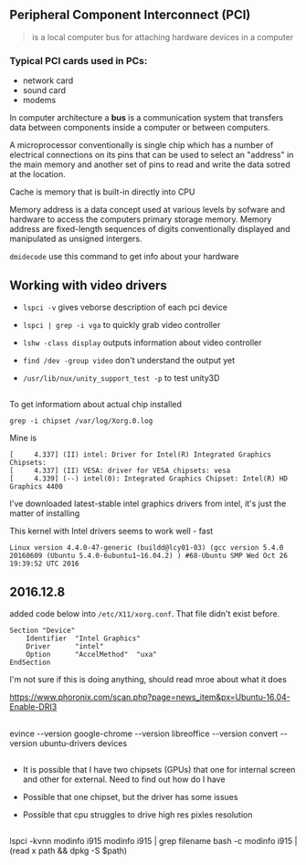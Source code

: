 ## Peripheral Component Interconnect (PCI)

> is a local computer bus for attaching hardware devices in a computer

### Typical PCI cards used in PCs:

- network card
- sound card
- modems

In computer architecture a **bus** is a communication system that transfers data between components inside a computer or between computers. 

A microprocessor conventionally is single chip which has a number of electrical connections on its pins that can be used to select an "address" in the main memory and another set of pins to read and write the data sotred at the location. 

Cache is memory that is built-in directly into CPU

Memory address is a data concept used at various levels by sofware and hardware to access the computers primary storage memory. Memory address are fixed-length sequences of digits conventionally displayed and manipulated as unsigned intergers.

`dmidecode` use this command to get info about your hardware

## Working with video drivers

- `lspci -v` gives veborse description of each pci device
- `lspci | grep -i vga` to quickly grab video controller

- `lshw -class display` outputs information about video controller

- `find /dev -group video` don't understand the output yet

- `/usr/lib/nux/unity_support_test -p` to test unity3D

## 

To get informatiom about actual chip installed
```
grep -i chipset /var/log/Xorg.0.log 
```

Mine is 

```
[     4.337] (II) intel: Driver for Intel(R) Integrated Graphics Chipsets:
[     4.337] (II) VESA: driver for VESA chipsets: vesa
[     4.339] (--) intel(0): Integrated Graphics Chipset: Intel(R) HD Graphics 4400
```

I've downloaded latest-stable intel graphics drivers from intel, it's just the matter of installing

This kernel with Intel drivers seems to work well - fast

```
Linux version 4.4.0-47-generic (buildd@lcy01-03) (gcc version 5.4.0 20160609 (Ubuntu 5.4.0-6ubuntu1~16.04.2) ) #68-Ubuntu SMP Wed Oct 26 19:39:52 UTC 2016
```

## 2016.12.8

added code below into `/etc/X11/xorg.conf`. That file didn't exist before. 

```
Section "Device"
    Identifier  "Intel Graphics"
    Driver      "intel"
    Option      "AccelMethod"  "uxa"
EndSection
```

I'm not sure if this is doing anything, should read mroe about what it does

https://www.phoronix.com/scan.php?page=news_item&px=Ubuntu-16.04-Enable-DRI3

## 

evince --version
google-chrome --version
libreoffice --version
convert --version
ubuntu-drivers devices

## 

- It is possible that I have two chipsets (GPUs) that one for internal screen and other for external. Need to find out how do I have

- Possible that one chipset, but the driver has some issues 

- Possible that cpu struggles to drive high res pixles resolution

##

lspci -kvnn
modinfo i915
modinfo i915 | grep filename
bash -c modinfo i915 | (read x path && dpkg -S $path)

